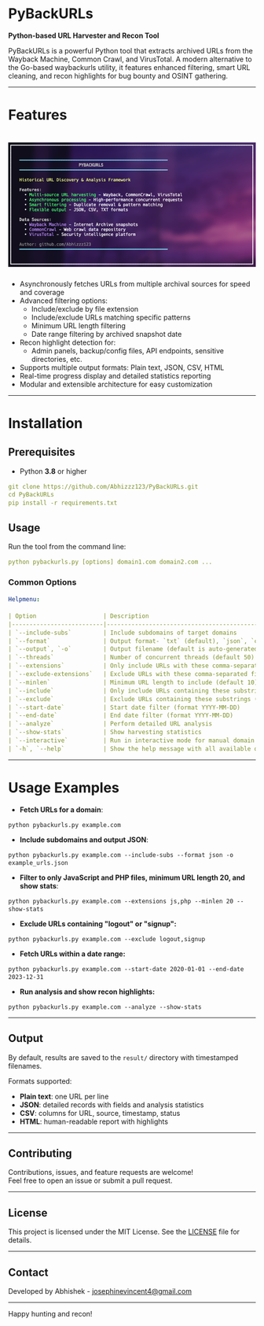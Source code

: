 # PyBackURLs

**Python-based URL Harvester and Recon Tool**

PyBackURLs is a powerful Python tool that extracts archived URLs from the Wayback Machine, Common Crawl, and VirusTotal. A modern alternative to the Go-based waybackurls utility, it features enhanced filtering, smart URL cleaning, and recon highlights for bug bounty and OSINT gathering.

---

# Features

<h1 align="left">
  <img src="static/main.png" alt="pybackurl" width="700px"></a>
  <br>
</h1>

- Asynchronously fetches URLs from multiple archival sources for speed and coverage
- Advanced filtering options:
  - Include/exclude by file extension
  - Include/exclude URLs matching specific patterns
  - Minimum URL length filtering
  - Date range filtering by archived snapshot date
- Recon highlight detection for:
  - Admin panels, backup/config files, API endpoints, sensitive directories, etc.
- Supports multiple output formats: Plain text, JSON, CSV, HTML
- Real-time progress display and detailed statistics reporting
- Modular and extensible architecture for easy customization

---

# Installation

## Prerequisites

- Python **3.8** or higher

```yaml
git clone https://github.com/Abhizzz123/PyBackURLs.git
cd PyBackURLs
pip install -r requirements.txt
```


## Usage

Run the tool from the command line:
```yaml
python pybackurls.py [options] domain1.com domain2.com ...
```

### Common Options

```yaml
Helpmenu:

| Option                   | Description                                                   |
|--------------------------|---------------------------------------------------------------|
| `--include-subs`         | Include subdomains of target domains                           |
| `--format`               | Output format- `txt` (default), `json`, `csv`, or `html`       |
| `--output`, `-o`         | Output filename (default is auto-generated in `out/` folder)  |
| `--threads`              | Number of concurrent threads (default 50)                      |
| `--extensions`           | Only include URLs with these comma-separated file extensions   |
| `--exclude-extensions`   | Exclude URLs with these comma-separated file extensions        |
| `--minlen`               | Minimum URL length to include (default 10)                     |
| `--include`              | Only include URLs containing these substrings (comma-separated)|
| `--exclude`              | Exclude URLs containing these substrings (comma-separated)    |
| `--start-date`           | Start date filter (format YYYY-MM-DD)                          |
| `--end-date`             | End date filter (format YYYY-MM-DD)                            |
| `--analyze`              | Perform detailed URL analysis                                  |
| `--show-stats`           | Show harvesting statistics                                     |
| `--interactive`          | Run in interactive mode for manual domain input                |
| `-h`, `--help`           | Show the help message with all available options               |
```
---

# Usage Examples

- **Fetch URLs for a domain**:
```console
python pybackurls.py example.com
```

- **Include subdomains and output JSON**:
```console
python pybackurls.py example.com --include-subs --format json -o example_urls.json
```

- **Filter to only JavaScript and PHP files, minimum URL length 20, and show stats**:
```console
python pybackurls.py example.com --extensions js,php --minlen 20 --show-stats
```

- **Exclude URLs containing "logout" or "signup":**
```console
python pybackurls.py example.com --exclude logout,signup
```

- **Fetch URLs within a date range:**
```console
python pybackurls.py example.com --start-date 2020-01-01 --end-date 2023-12-31
```

- **Run analysis and show recon highlights:**
```console
python pybackurls.py example.com --analyze --show-stats
```

---

## Output

By default, results are saved to the `result/` directory with timestamped filenames.

Formats supported:

- **Plain text**: one URL per line
- **JSON**: detailed records with fields and analysis statistics
- **CSV**: columns for URL, source, timestamp, status
- **HTML**: human-readable report with highlights

---

## Contributing

Contributions, issues, and feature requests are welcome!  
Feel free to open an issue or submit a pull request.

---

## License

This project is licensed under the MIT License. See the [LICENSE](LICENSE) file for details.

---

## Contact

Developed by Abhishek - josephinevincent4@gmail.com 

---

Happy hunting and recon!  
